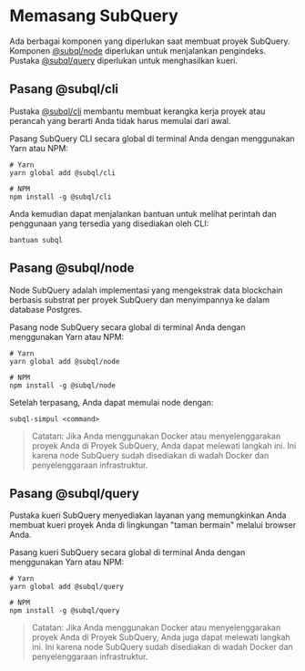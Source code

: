 # Memasang SubQuery

Ada berbagai komponen yang diperlukan saat membuat proyek SubQuery. Komponen [@subql/node](https://github.com/subquery/subql/tree/docs-new-section/packages/node) diperlukan untuk menjalankan pengindeks. Pustaka [@subql/query](https://github.com/subquery/subql/tree/docs-new-section/packages/query) diperlukan untuk menghasilkan kueri.

## Pasang @subql/cli

Pustaka [@subql/cli](https://github.com/subquery/subql/tree/docs-new-section/packages/cli) membantu membuat kerangka kerja proyek atau perancah yang berarti Anda tidak harus memulai dari awal.

Pasang SubQuery CLI secara global di terminal Anda dengan menggunakan Yarn atau NPM:

```shell
# Yarn
yarn global add @subql/cli

# NPM
npm install -g @subql/cli
```

Anda kemudian dapat menjalankan bantuan untuk melihat perintah dan penggunaan yang tersedia yang disediakan oleh CLI:

```shell
bantuan subql
```

## Pasang @subql/node

Node SubQuery adalah implementasi yang mengekstrak data blockchain berbasis substrat per proyek SubQuery dan menyimpannya ke dalam database Postgres.

Pasang node SubQuery secara global di terminal Anda dengan menggunakan Yarn atau NPM:

```shell
# Yarn
yarn global add @subql/node

# NPM
npm install -g @subql/node
```

Setelah terpasang, Anda dapat memulai node dengan:

```shell
subql-simpul <command>
```

> Catatan: Jika Anda menggunakan Docker atau menyelenggarakan proyek Anda di Proyek SubQuery, Anda dapat melewati langkah ini. Ini karena node SubQuery sudah disediakan di wadah Docker dan penyelenggaraan infrastruktur.

## Pasang @subql/query

Pustaka kueri SubQuery menyediakan layanan yang memungkinkan Anda membuat kueri proyek Anda di lingkungan "taman bermain" melalui browser Anda.

Pasang kueri SubQuery secara global di terminal Anda dengan menggunakan Yarn atau NPM:

```shell
# Yarn
yarn global add @subql/query

# NPM
npm install -g @subql/query
```

> Catatan: Jika Anda menggunakan Docker atau menyelenggarakan proyek Anda di Proyek SubQuery, Anda juga dapat melewati langkah ini. Ini karena node SubQuery sudah disediakan di wadah Docker dan penyelenggaraan infrastruktur.
